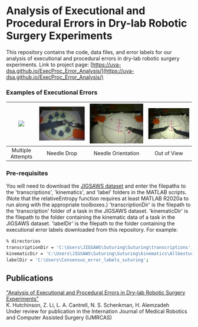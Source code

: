 # Analysis of Executional and Procedural Errors in Dry-lab Robotic Surgery Experiments

This repository contains the code, data files, and error labels for our analysis of executional and procedural errors in dry-lab robotic surgery experiments.
Link to project page: [https://uva-dsa.github.io/ExecProc_Error_Analysis/](https://uva-dsa.github.io/ExecProc_Error_Analysis/)

### Examples of Executional Errors
|<img src="https://github.com/UVA-DSA/ExecProc_Error_Analysis/blob/main/Executional_Error_Example_Clips/multipleattempts_S_G3_D001_1150_1561.gif" width="500px"> | <img src="https://github.com/UVA-DSA/ExecProc_Error_Analysis/blob/main/Executional_Error_Example_Clips/needledrop_NP_G1_D001_428_606.gif" width="500px"> | <img src="https://github.com/UVA-DSA/ExecProc_Error_Analysis/blob/main/Executional_Error_Example_Clips/needleorientation_S_G4_G005_611_726.gif" width="500px"> | <img src="https://github.com/UVA-DSA/ExecProc_Error_Analysis/blob/main/Executional_Error_Example_Clips/outofview_S_G6_I004_1866_2027.gif" width="500px"> |
|:--:|:--:|:--:|:--:|
| Multiple Attempts | Needle Drop | Needle Orientation | Out of View |


### Pre-requisites
You will need to download the [JIGSAWS dataset](https://cirl.lcsr.jhu.edu/research/hmm/datasets/jigsaws_release/) and enter the filepaths to the 'transcriptions', 'kinematics', and 'label' folders in the MATLAB scripts. (Note that the relativeEntropy function requires at least MATLAB R2020a to run along with the appropriate toolboxes.) 'transcriptionDir' is the filepath to the 'transcription' folder of a task in the JIGSAWS dataset. 'kinematicDir' is the filepath to the folder containing the kinematic data of a task in the JIGSAWS dataset. 'labelDir' is the filepath to the folder containing the executional error labels downloaded from this repository.
For example: 
```sh
% directories
transcriptionDir = 'C:\Users\JIGSAWS\Suturing\Suturing\transcriptions';
kinematicDir = 'C:\Users\JIGSAWS\Suturing\Suturing\kinematics\AllGestures';
labelDir = 'C:\Users\Consensus_error_labels_suturing';
```

## Publications
["Analysis of Executional and Procedural Errors in Dry-lab Robotic Surgery Experiments"](https://arxiv.org/abs/2106.11962) </br> 
K. Hutchinson, Z. Li, L. A. Cantrell, N. S. Schenkman, H. Alemzadeh </br>
Under review for publication in the Internation Journal of Medical Robotics and Computer Assisted Surgery (IJMRCAS)
